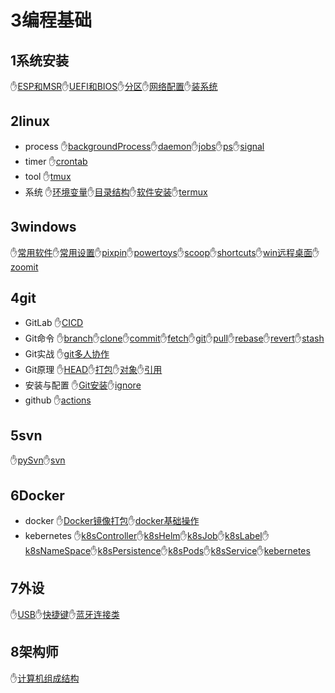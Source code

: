 # 3编程基础
## 1系统安装
✋[ESP和MSR](/3编程基础/1系统安装/ESP和MSR.md)✋[UEFI和BIOS](/3编程基础/1系统安装/UEFI和BIOS.md)✋[分区](/3编程基础/1系统安装/分区.md)✋[网络配置](/3编程基础/1系统安装/网络配置.md)✋[装系统](/3编程基础/1系统安装/装系统.md)
## 2linux
- process ✋[backgroundProcess](/3编程基础/2linux/process/backgroundProcess.md)✋[daemon](/3编程基础/2linux/process/daemon.md)✋[jobs](/3编程基础/2linux/process/jobs.md)✋[ps](/3编程基础/2linux/process/ps.md)✋[signal](/3编程基础/2linux/process/signal.md)
- timer ✋[crontab](/3编程基础/2linux/timer/crontab.md)
- tool ✋[tmux](/3编程基础/2linux/tool/tmux.md)
- 系统 ✋[环境变量](/3编程基础/2linux/系统/环境变量.md)✋[目录结构](/3编程基础/2linux/系统/目录结构.md)✋[软件安装](/3编程基础/2linux/系统/软件安装.md)✋[termux](/3编程基础/2linux/系统/termux.md)
## 3windows
✋[常用软件](/3编程基础/3windows/常用软件.md)✋[常用设置](/3编程基础/3windows/常用设置.md)✋[pixpin](/3编程基础/3windows/pixpin.md)✋[powertoys](/3编程基础/3windows/powertoys.md)✋[scoop](/3编程基础/3windows/scoop.md)✋[shortcuts](/3编程基础/3windows/shortcuts.md)✋[win远程桌面](/3编程基础/3windows/win远程桌面.md)✋[zoomit](/3编程基础/3windows/zoomit.md)
## 4git
- GitLab ✋[CICD](/3编程基础/4git/GitLab/CICD.md)
- Git命令 ✋[branch](/3编程基础/4git/Git命令/branch.md)✋[clone](/3编程基础/4git/Git命令/clone.md)✋[commit](/3编程基础/4git/Git命令/commit.md)✋[fetch](/3编程基础/4git/Git命令/fetch.md)✋[git](/3编程基础/4git/Git命令/git.md)✋[pull](/3编程基础/4git/Git命令/pull.md)✋[rebase](/3编程基础/4git/Git命令/rebase.md)✋[revert](/3编程基础/4git/Git命令/revert.md)✋[stash](/3编程基础/4git/Git命令/stash.md)
- Git实战 ✋[git多人协作](/3编程基础/4git/Git实战/git多人协作.md)
- Git原理 ✋[HEAD](/3编程基础/4git/Git原理/HEAD.md)✋[打包](/3编程基础/4git/Git原理/打包.md)✋[对象](/3编程基础/4git/Git原理/对象.md)✋[引用](/3编程基础/4git/Git原理/引用.md)
- 安装与配置 ✋[Git安装](/3编程基础/4git/安装与配置/Git安装.md)✋[ignore](/3编程基础/4git/安装与配置/ignore.md)
- github ✋[actions](/3编程基础/4git/github/actions.md)
## 5svn
✋[pySvn](/3编程基础/5svn/pySvn.md)✋[svn](/3编程基础/5svn/svn.md)
## 6Docker
- docker ✋[Docker镜像打包](/3编程基础/6Docker/docker/Docker镜像打包.md)✋[docker基础操作](/3编程基础/6Docker/docker/docker基础操作.md)
- kebernetes ✋[k8sController](/3编程基础/6Docker/kebernetes/k8sController.md)✋[k8sHelm](/3编程基础/6Docker/kebernetes/k8sHelm.md)✋[k8sJob](/3编程基础/6Docker/kebernetes/k8sJob.md)✋[k8sLabel](/3编程基础/6Docker/kebernetes/k8sLabel.md)✋[k8sNameSpace](/3编程基础/6Docker/kebernetes/k8sNameSpace.md)✋[k8sPersistence](/3编程基础/6Docker/kebernetes/k8sPersistence.md)✋[k8sPods](/3编程基础/6Docker/kebernetes/k8sPods.md)✋[k8sService](/3编程基础/6Docker/kebernetes/k8sService.md)✋[kebernetes](/3编程基础/6Docker/kebernetes/kebernetes.md)
## 7外设
✋[USB](/3编程基础/7外设/USB.md)✋[快捷键](/3编程基础/7外设/快捷键.md)✋[蓝牙连接类](/3编程基础/7外设/蓝牙连接类.md)
## 8架构师
✋[计算机组成结构](/3编程基础/8架构师/计算机组成结构.md)
